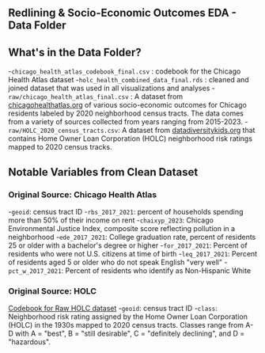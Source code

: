 ## Redlining & Socio-Economic Outcomes EDA - Data Folder


## What's in the Data Folder?

-`chicago_health_atlas_codebook_final.csv` : codebook for the Chicago Health Atlas dataset 
-`holc_health_combined_data_final.rds` : cleaned and joined dataset that was used 
in all visualizations and analyses 
-`raw/chicago_health_atlas_final.csv` : A dataset from [chicagohealthatlas.org](https://chicagohealthatlas.org/download ) of various socio-economic outcomes for Chicago residents labeled by 2020 neighborhood census tracts. The data comes 
from a variety of sources collected from years ranging from 2015-2023.
-`raw/HOLC_2020_census_tracts.csv`: A dataset from [datadiversitykids.org](https://data.diversitydatakids.org/dataset/holc_census_tracts-home-owner-loan-corporation--holc--neighborhood-grades-for-us-census-tracts/resource/402d2eb0-c096-48d3-bf76-4af66f80953d#dictionary_anchor) that contains Home Owner Loan Corporation (HOLC) neighborhood risk ratings mapped to 2020 census tracks.

## Notable Variables from Clean Dataset

### Original Source: Chicago Health Atlas
-`geoid`: census tract ID
-`rbs_2017_2021`: percent of households spending more than 50% of their income 
on rent
-`chaixyp_2023`: Chicago Environmental Justice Index, composite score reflecting 
pollution in a neighborhood
-`ede_2017_2021`: College graduation rate, percent of residents 25 or older with 
a bachelor's degree or higher 
-`for_2017_2021`: Percent of residents who were not U.S. citizens at time of birth
-`leq_2017_2021`: Percent of residents aged 5 or older who do not speak English "very well"
-`pct_w_2017_2021`: Percent of residents who identify as Non-Hispanic White

### Original Source: HOLC
[Codebook for Raw HOLC dataset](https://data.diversitydatakids.org/dataset/holc_census_tracts-home-owner-loan-corporation--holc--neighborhood-grades-for-us-census-tracts/resource/402d2eb0-c096-48d3-bf76-4af66f80953d#dictionary_anchor)
-`geoid`: census tract ID
-`class`: Neighborhood risk rating assigned by the Home Owner Loan Corporation (HOLC)
in the 1930s mapped to 2020 census tracts. Classes range from A-D with A = "best", B = "still desirable", C = "definitely declining", and D = "hazardous".



